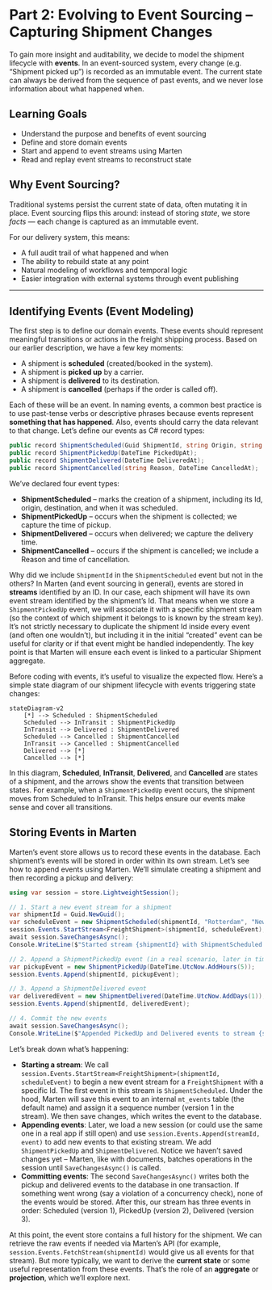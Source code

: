 # Part 2: Evolving to Event Sourcing – Capturing Shipment Changes

To gain more insight and auditability, we decide to model the shipment lifecycle with **events**. In an event-sourced system, every change (e.g. “Shipment picked up”) is recorded as an immutable event. The current state can always be derived from the sequence of past events, and we never lose information about what happened when.

## Learning Goals

- Understand the purpose and benefits of event sourcing
- Define and store domain events
- Start and append to event streams using Marten
- Read and replay event streams to reconstruct state

## Why Event Sourcing?

Traditional systems persist the current state of data, often mutating it in place. Event sourcing flips this around: instead of storing *state*, we store *facts* — each change is captured as an immutable event.

For our delivery system, this means:

- A full audit trail of what happened and when
- The ability to rebuild state at any point
- Natural modeling of workflows and temporal logic
- Easier integration with external systems through event publishing

---

## Identifying Events (Event Modeling)

The first step is to define our domain events. These events should represent meaningful transitions or actions in the freight shipping process. Based on our earlier description, we have a few key moments:

- A shipment is **scheduled** (created/booked in the system).
- A shipment is **picked up** by a carrier.
- A shipment is **delivered** to its destination.
- A shipment is **cancelled** (perhaps if the order is called off).

Each of these will be an event. In naming events, a common best practice is to use past-tense verbs or descriptive phrases because events represent **something that has happened**. Also, events should carry the data relevant to that change. Let’s define our events as C# record types:

```csharp
public record ShipmentScheduled(Guid ShipmentId, string Origin, string Destination, DateTime ScheduledAt);
public record ShipmentPickedUp(DateTime PickedUpAt);
public record ShipmentDelivered(DateTime DeliveredAt);
public record ShipmentCancelled(string Reason, DateTime CancelledAt);
```

We’ve declared four event types:

- **ShipmentScheduled** – marks the creation of a shipment, including its Id, origin, destination, and when it was scheduled.
- **ShipmentPickedUp** – occurs when the shipment is collected; we capture the time of pickup.
- **ShipmentDelivered** – occurs when delivered; we capture the delivery time.
- **ShipmentCancelled** – occurs if the shipment is cancelled; we include a Reason and time of cancellation.

Why did we include `ShipmentId` in the `ShipmentScheduled` event but not in the others? In Marten (and event sourcing in general), events are stored in **streams** identified by an ID. In our case, each shipment will have its own event stream identified by the shipment’s Id. That means when we store a `ShipmentPickedUp` event, we will associate it with a specific shipment stream (so the context of which shipment it belongs to is known by the stream key). It’s not strictly necessary to duplicate the shipment Id inside every event (and often one wouldn’t), but including it in the initial “created” event can be useful for clarity or if that event might be handled independently. The key point is that Marten will ensure each event is linked to a particular Shipment aggregate.

Before coding with events, it’s useful to visualize the expected flow. Here’s a simple state diagram of our shipment lifecycle with events triggering state changes:

```mermaid
stateDiagram-v2
    [*] --> Scheduled : ShipmentScheduled
    Scheduled --> InTransit : ShipmentPickedUp
    InTransit --> Delivered : ShipmentDelivered
    Scheduled --> Cancelled : ShipmentCancelled
    InTransit --> Cancelled : ShipmentCancelled
    Delivered --> [*]
    Cancelled --> [*]
```

In this diagram, **Scheduled**, **InTransit**, **Delivered**, and **Cancelled** are states of a shipment, and the arrows show the events that transition between states. For example, when a `ShipmentPickedUp` event occurs, the shipment moves from Scheduled to InTransit. This helps ensure our events make sense and cover all transitions.

## Storing Events in Marten

Marten’s event store allows us to record these events in the database. Each shipment’s events will be stored in order within its own stream. Let’s see how to append events using Marten. We’ll simulate creating a shipment and then recording a pickup and delivery:

```csharp
using var session = store.LightweightSession();

// 1. Start a new event stream for a shipment
var shipmentId = Guid.NewGuid();
var scheduleEvent = new ShipmentScheduled(shipmentId, "Rotterdam", "New York", DateTime.UtcNow);
session.Events.StartStream<FreightShipment>(shipmentId, scheduleEvent);
await session.SaveChangesAsync();
Console.WriteLine($"Started stream {shipmentId} with ShipmentScheduled.");

// 2. Append a ShipmentPickedUp event (in a real scenario, later in time)
var pickupEvent = new ShipmentPickedUp(DateTime.UtcNow.AddHours(5));
session.Events.Append(shipmentId, pickupEvent);

// 3. Append a ShipmentDelivered event
var deliveredEvent = new ShipmentDelivered(DateTime.UtcNow.AddDays(1));
session.Events.Append(shipmentId, deliveredEvent);

// 4. Commit the new events
await session.SaveChangesAsync();
Console.WriteLine($"Appended PickedUp and Delivered events to stream {shipmentId}.");
```

Let’s break down what’s happening:

- **Starting a stream**: We call `session.Events.StartStream<FreightShipment>(shipmentId, scheduleEvent)` to begin a new event stream for a `FreightShipment` with a specific Id. The first event in this stream is `ShipmentScheduled`. Under the hood, Marten will save this event to an internal `mt_events` table (the default name) and assign it a sequence number (version 1 in the stream). We then save changes, which writes the event to the database.
- **Appending events**: Later, we load a new session (or could use the same one in a real app if still open) and use `session.Events.Append(streamId, event)` to add new events to that existing stream. We add `ShipmentPickedUp` and `ShipmentDelivered`. Notice we haven’t saved changes yet – Marten, like with documents, batches operations in the session until `SaveChangesAsync()` is called.
- **Committing events**: The second `SaveChangesAsync()` writes both the pickup and delivered events to the database in one transaction. If something went wrong (say a violation of a concurrency check), none of the events would be stored. After this, our stream has three events in order: Scheduled (version 1), PickedUp (version 2), Delivered (version 3).

At this point, the event store contains a full history for the shipment. We can retrieve the raw events if needed via Marten’s API (for example, `session.Events.FetchStream(shipmentId)` would give us all events for that stream). But more typically, we want to derive the **current state** or some useful representation from these events. That’s the role of an **aggregate** or **projection**, which we’ll explore next.
